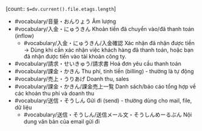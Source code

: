 [count:: `$=dv.current().file.etags.length`]

- #vocabulary/音量・おんりょう Âm lượng
- #vocabulary/入金・にゅうきん Khoản tiền đã chuyển vào/đã thanh toán (inflow)
	- #vocabulary/入金・にゅうきん/入金確認 Xác nhận đã nhận được tiền → Dùng khi cần xác nhận việc khách hàng đã thanh toán, hoặc bạn đã nhận được tiền vào tài khoản công ty.
- #vocabulary/請求・せいきゅう/請求書 Hoá đơn yêu cầu thanh toán
- #vocabulary/課金・かきん Thu phí, tính tiền (billing) - thường là tự động
- #vocabulary/売上・うりあげ Doanh thu, sales
- #vocabulary/課金・かきん/課金売上一覧 Danh sách/báo cáo tổng hợp về các khoản thu phí và doanh thu
- #vocabulary/送信・そうしん  Gửi đi (send) - thường dùng cho mail, file, dữ liệu
	- #vocabulary/送信・そうしん/送信メール文・そうしんめーるぶん Nội dung văn bản của email gửi đi